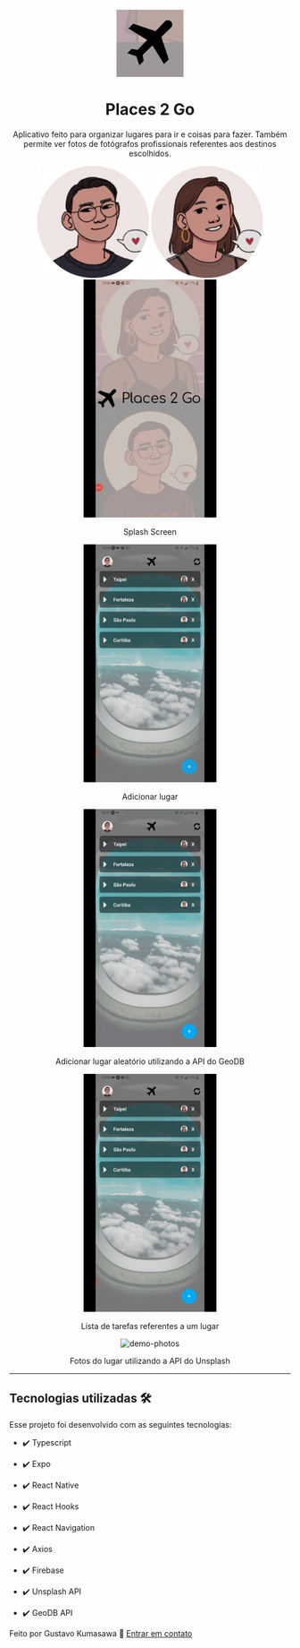 <h1 align="center">
<br>
  <img src="./github/logo.png" alt="Places2Go" width="120">
<br>
<br>
Places 2 Go
</h1>

<p align="center">Aplicativo feito para organizar lugares para ir e coisas para fazer. Também permite ver fotos de fotógrafos profissionais referentes aos destinos escolhidos.</p>

<div align="center" >
  <img src="./github/kuma.png" alt="kuma" height="200">
  <img src="./github/eli.png" alt="eli" height="200">
</div>

<div align="center" >
  <img src="./github/demoSplash.gif" alt="demo-splash" height="425">
  <p>Splash Screen</p>
</div>

<div align="center" >
  <img src="./github/demoAddPlace.gif" alt="demo-addPlace" height="425">
  <p>Adicionar lugar</p>
</div>

<div align="center" >
  <img src="./github/demoAddRandomPlace.gif" alt="demo-addRandomPlace" height="425">
  <p>Adicionar lugar aleatório utilizando a API do GeoDB</p>
</div>

<div align="center" >
  <img src="./github/demoTodos.gif" alt="demo-todos" height="425">
  <p>Lista de tarefas referentes a um lugar</p>
</div>

<div align="center" >
  <img src="./github/demoPhotos.gif" alt="demo-photos" height="425">
  <p>Fotos do lugar utilizando a API do Unsplash</p>
</div>


<hr />


## Tecnologias utilizadas 🛠

Esse projeto foi desenvolvido com as seguintes tecnologias:

- ✔️ Typescript

- ✔️ Expo

- ✔️ React Native

- ✔️ React Hooks

- ✔️ React Navigation

- ✔️ Axios

- ✔️ Firebase

- ✔️ Unsplash API

- ✔️ GeoDB API


Feito por Gustavo Kumasawa :wave: [ Entrar em contato](https://www.linkedin.com/in/gustavo-kumasawa-0b2252173/)